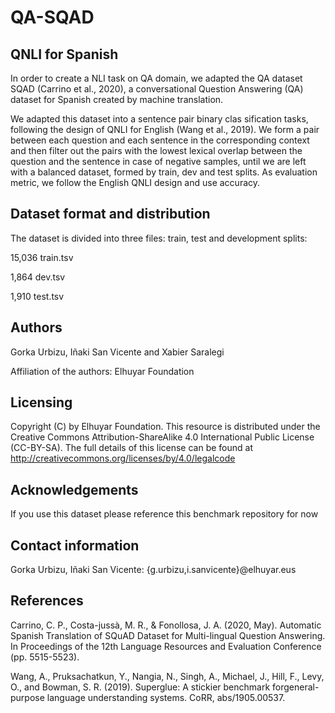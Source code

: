 # QA-SQAD
## QNLI for Spanish

In order to create a NLI task on QA domain, we 
adapted the QA dataset SQAD (Carrino et al., 2020), 
a conversational Question Answering (QA) dataset 
for Spanish created by machine translation. 


We adapted this dataset into a sentence pair binary 
clas sification tasks, following the design of QNLI for
English (Wang et al., 2019). We form a pair between each
question and each sentence in the corresponding context 
and then filter out the pairs with the lowest lexical
overlap between the question and the sentence in case
of negative samples, until we are left with a balanced
dataset, formed by train, dev and test splits. As evaluation 
metric, we follow the English QNLI design and use accuracy.


Dataset format and distribution
----------------

The dataset is divided into three files: train, test and development splits:

15,036 train.tsv

1,864 dev.tsv

1,910 test.tsv

 		

Authors
-----------
Gorka Urbizu, Iñaki San Vicente and Xabier Saralegi


Affiliation of the authors: 
Elhuyar Foundation




Licensing
-------------
Copyright (C) by Elhuyar Foundation. 
This resource is distributed under the Creative Commons Attribution-ShareAlike 4.0 International Public License (CC-BY-SA). 
The full details of this license can be found at http://creativecommons.org/licenses/by/4.0/legalcode





Acknowledgements
-------------------
If you use this dataset please reference this benchmark repository for now


Contact information
-----------------------
Gorka Urbizu, Iñaki San Vicente: {g.urbizu,i.sanvicente}@elhuyar.eus




References
--------------
Carrino, C. P., Costa-jussà, M. R., & Fonollosa, J. A. (2020, May). 
Automatic Spanish Translation of SQuAD Dataset for Multi-lingual Question Answering. 
In Proceedings of the 12th Language Resources and Evaluation Conference (pp. 5515-5523).

Wang, A., Pruksachatkun, Y., Nangia, N., Singh, A., Michael, J., Hill, F., Levy, O., and Bowman, S. R. (2019). 
Superglue: A stickier benchmark forgeneral-purpose language understanding systems. CoRR, abs/1905.00537.

